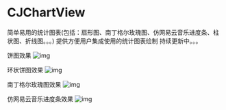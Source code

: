 # CJChartView
简单易用的统计图表(包括：扇形图、南丁格尔玫瑰图、仿网易云音乐进度条、柱状图、折线图。。。)
提供方便用户集成使用的统计图表绘制
持续更新中。。。

饼图效果
![img](https://github.com/elkshrek/CJChartView/blob/master/CJChartExample/ZOthers/gif/PieChart.gif)

环状饼图效果
![img](https://github.com/elkshrek/CJChartView/blob/master/CJChartExample/ZOthers/gif/PieHoopChart.gif)

南丁格尔玫瑰图效果
![img](https://github.com/elkshrek/CJChartView/blob/master/CJChartExample/ZOthers/gif/RoseChart.gif)

仿网易云音乐进度条效果
![img](https://github.com/elkshrek/CJChartView/blob/master/CJChartExample/ZOthers/gif/ProgressChart.gif)




